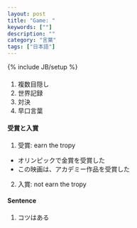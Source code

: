 ```yaml
---
layout: post
title: "Game: "
keywords: [""]
description: ""
category: "言葉"
tags: ["日本語"]
---
```

{% include JB/setup %}

####
1. 複数目隠し
2. 世界記録
3. 対決
4. 早口言葉



#### 受賞と入賞
1. 受賞: earn the tropy
- オリンピックで金賞を受賞した
- この映画は、アカデミー作品を受賞した
2. 入賞: not earn the tropy


#### Sentence
1. コツはある
